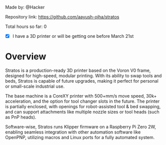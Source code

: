 Made by: @Hacker

Repository link: https://github.com/aayush-ojha/stratos

Total hours so far: 0

- [x] I have a 3D printer or will be getting one before March 21st

# Overview
Stratos is a production-ready 3D printer based on the Voron V0 frame, designed for high-speed, modular printing. With its ability to swap tools and beds, Stratos is capable of future upgrades, making it perfect for personal or small-scale industrial use.

The base machine is a CoreXY printer with 500+mm/s move speed, 30k+ acceleration, and the option for tool changer slots in the future. The printer is partially enclosed, with openings for robot-assisted tool & bed swapping, and can support attachments like multiple nozzle sizes or tool heads (such as PnP heads).

Software-wise, Stratos runs Klipper firmware on a Raspberry Pi Zero 2W, enabling seamless integration with other automation software like OpenPNP, utilizing macros and Linux ports for a fully automated system.

